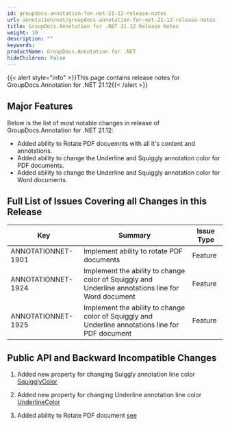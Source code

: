 ```yaml
---
id: groupdocs-annotation-for-net-21-12-release-notes
url: annotation/net/groupdocs-annotation-for-net-21-12-release-notes
title: GroupDocs.Annotation for .NET 21.12 Release Notes
weight: 10
description: ""
keywords: 
productName: GroupDocs.Annotation for .NET
hideChildren: False
---
```

{{< alert style="info" >}}This page contains release notes for GroupDocs.Annotation for .NET 21.12{{< /alert >}}

## Major Features

Below is the list of most notable changes in release of GroupDocs.Annotation for .NET 21.12:
* Added ability to Rotate PDF docuemnts with all it's content and annotations.
* Added ability to change the Underline and Squiggly annotation color for PDF documents.
* Added ability to change the Underline and Squiggly annotation color for Word documents.


## Full List of Issues Covering all Changes in this Release

| Key | Summary | Issue Type |
| --- | --- | --- |
| ANNOTATIONNET-1901 | Implement ability to rotate PDF documents | Feature |
| ANNOTATIONNET-1924 | Implement the ability to change color of Squiggly and Underline annotations line for Word document | Feature |
| ANNOTATIONNET-1925 | Implement the ability to change color of Squiggly and Underline annotations line for PDF document| Feature |


## Public API and Backward Incompatible Changes

1. Added new property for changing Suiggly annotation line color [SquigglyColor](https://apireference.groupdocs.com/annotation/net/groupdocs.annotation.models.annotationmodels/squigglyannotation/properties/squigglycolor)

2. Added new property for changing Underline annotation line color [UnderlineColor](https://apireference.groupdocs.com/annotation/net/groupdocs.annotation.models.annotationmodels/underlineannotation/properties/underlinecolor)

3. Added ability to Rotate PDF document [see](https://docs.groupdocs.com/annotation/net/rotatitng-pdf-documents/)